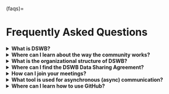 (faqs)=
# Frequently Asked Questions 


<details>
<summary><b> What is DSWB? </b></summary>
<br>
The Data Science Without Borders (DSWB) community is an international initiative, funded by the Wellcome Trust and led by the African Population and Health Research Centre (APHRC).

More details about the project can be found on our website [here](https://dswb.africa/). You can find out about how we work, and other processes within the community on
our Ways of Working handbook, [here](https://aphrc-dswb.github.io/dswb-open-science-capacity-wg/). 
</details>

<details>
<summary><b> Where can I learn about the way the community works? </b></summary>
<br>
You can find out about how we work and other processes within the community on our Ways of Working handbook, [here](https://aphrc-dswb.github.io/dswb-open-science-capacity-wg/). 
</details>

<details>
<summary><b> What is the organizational structure of DSWB? </b></summary>
<br>
Learn about our various consortia members and the project structure on our [Ways of Working Handbook](https://aphrc-dswb.github.io/dswb-open-science-capacity-wg/consortia-members).
</details>

<details>
<summary><b> Where can I find the DSWB Data Sharing Agreement?  </b></summary>
<br>
The DSWB data sharing agreement is available here - [Add link once publicly available.]
</details>

<details>
<summary><b> How can I join your meetings?  </b></summary>
<br>
The DSWB community has a publicly available calendar. Please add the community calendar to yours using [this link](https://bit.ly/dswb-community-calendar). 
You can find out more about our meetings, [here](https://aphrc-dswb.github.io/dswb-open-science-capacity-wg/dswb-meetings).
</details>

<details>
<summary><b> What tool is used for asynchronous (async) communication? </b></summary>
<br>
Our community uses Discord for asynchronous conversations and to keep up with discussions. If you would like to be a part of the community, please send a message to Precious (precious@osponow.com).
You can learn about how to use Discord in [this chapter](https://aphrc-dswb.github.io/dswb-open-science-capacity-wg/discord) in the Ways of Working document. 
</details>

<details>
<summary><b> Where can I learn how to use GitHub? </b></summary>
<br>
Please learn how to use GitHub on this [page](https://aphrc-dswb.github.io/dswb-open-science-capacity-wg/github). 
We have a repository dedicated to exploring GitHub by doing so on our community GitHub page. Feel free to experiment and practice your learning of GitHub with this exercise [here](https://github.com/aphrc-dswb/dswb-workshops). 
Feel free to break things on that repo, as you learn, we are here to support and guide you!
</details>
